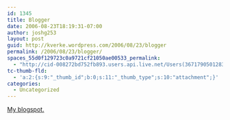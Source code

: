 ```yaml
---
id: 1345
title: Blogger
date: 2006-08-23T18:19:31-07:00
author: joshg253
layout: post
guid: http://kverke.wordpress.com/2006/08/23/blogger
permalink: /2006/08/23/blogger/
spaces_55d0f129723c0a9721cf21050ae00533_permalink:
  - "http://cid-008272bd752fb893.users.api.live.net/Users(36717905012832403)/Blogs('8272BD752FB893!119')/Entries('8272BD752FB893!134')?authkey=qzv*9nrLDjE%24"
tc-thumb-fld:
  - 'a:2:{s:9:"_thumb_id";b:0;s:11:"_thumb_type";s:10:"attachment";}'
categories:
  - Uncategorized
---
```

<div id="msgcns!8272BD752FB893!134" class="bvMsg"><p><a href="http://joshg253.blogspot.com/">My blogspot.<br /></a></p></div>
